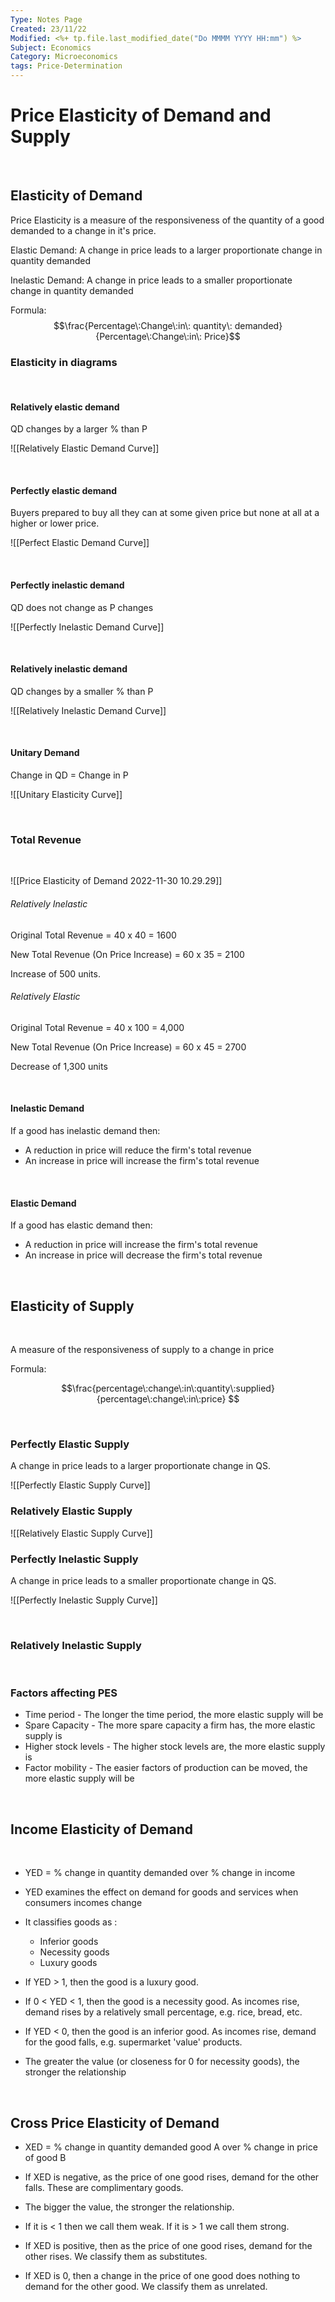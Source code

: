 ```yaml
---
Type: Notes Page
Created: 23/11/22
Modified: <%+ tp.file.last_modified_date("Do MMMM YYYY HH:mm") %>
Subject: Economics
Category: Microeconomics
tags: Price-Determination
---
```


# Price Elasticity of Demand and Supply

</br>

## Elasticity of Demand

Price Elasticity is a measure of the responsiveness of the quantity of a good demanded to a change in it's price.

Elastic Demand: A change in price leads to a larger proportionate change in quantity demanded

Inelastic Demand: A change in price leads to a smaller proportionate change in quantity demanded


Formula: $$\frac{Percentage\:Change\:in\: quantity\: demanded}{Percentage\:Change\:in\: Price}$$

### Elasticity in diagrams
</br>

#### Relatively elastic demand 

QD changes by a larger % than P

![[Relatively Elastic Demand Curve]]

</br>

#### Perfectly elastic demand

Buyers prepared to buy all they can at some given price but none at all at a higher or lower price.

![[Perfect Elastic Demand Curve]]

</br>

#### Perfectly inelastic demand

QD does not change as P changes

![[Perfectly Inelastic Demand Curve]]

</br>

#### Relatively inelastic demand

QD changes by a smaller % than P

![[Relatively Inelastic Demand Curve]]

</br>

#### Unitary Demand

Change in QD = Change in P

![[Unitary Elasticity Curve]]

</br>

### Total Revenue
</br>

![[Price Elasticity of Demand 2022-11-30 10.29.29]]

###### Relatively Inelastic

Original Total Revenue = 40 x 40 = 1600

New Total Revenue (On Price Increase) = 60 x 35 = 2100

Increase of 500 units.

###### Relatively Elastic

Original Total Revenue = 40 x 100 = 4,000

New Total Revenue (On Price Increase) = 60 x 45 = 2700

Decrease of 1,300 units

</br>

#### Inelastic Demand

If a good has inelastic demand then:

- A reduction in price will reduce the firm's total revenue
- An increase in price will increase the firm's total revenue
</br>

#### Elastic Demand

If a good has elastic demand then: 

- A reduction in price will increase the firm's total revenue
- An increase in price will decrease the firm's total revenue

</br>

## Elasticity of Supply
</br>

A measure of the responsiveness of supply to a change in price

Formula:

$$\frac{percentage\:change\:in\:quantity\:supplied}{percentage\:change\:in\:price} $$

</br>

### Perfectly Elastic Supply

A change in price leads to a larger proportionate change in QS.

![[Perfectly Elastic Supply Curve]]
</br>

### Relatively Elastic Supply

![[Relatively Elastic Supply Curve]]
</br>

### Perfectly Inelastic Supply

A change in price leads to a smaller proportionate change in QS.

![[Perfectly Inelastic Supply Curve]]

</br>

### Relatively Inelastic Supply

</br>

### Factors affecting PES

- Time period - The longer the time period, the more elastic supply will be
- Spare Capacity - The more spare capacity a firm has, the more elastic supply is
- Higher stock levels - The higher stock levels are, the more elastic supply is
- Factor mobility - The easier factors of production can be moved, the more elastic supply will be
</br>

## Income Elasticity of Demand

</br>

- YED = % change in quantity demanded over % change in income

- YED examines the effect on demand for goods and services when consumers incomes change

- It classifies goods as :
	- Inferior goods
	- Necessity goods
	- Luxury goods

- If YED > 1, then the good is a luxury good.

- If 0 < YED < 1, then the good is a necessity good. As incomes rise, demand rises by a relatively small percentage, e.g. rice, bread, etc.

- If YED < 0, then the good is an inferior good. As incomes rise, demand for the good falls, e.g. supermarket 'value' products.

- The greater the value (or closeness for 0 for necessity goods), the stronger the relationship
</br>

## Cross Price Elasticity of Demand

- XED = % change in quantity demanded good A over % change in price of good B

- If XED is negative, as the price of one good rises, demand for the other falls. These are complimentary goods. 

- The bigger the value, the stronger the relationship.

- If it is < 1 then we call them weak. If it is > 1 we call them strong.

- If XED is positive, then as the price of one good rises, demand for the other rises. We classify them as substitutes.

- If XED is 0, then a change in the price of one good does nothing to demand for the other good. We classify them as unrelated. 